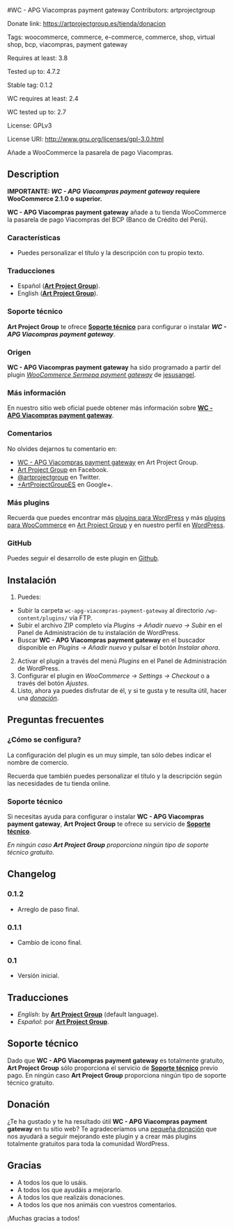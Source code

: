 #WC - APG Viacompras payment gateway
Contributors: artprojectgroup

Donate link: https://artprojectgroup.es/tienda/donacion

Tags: woocommerce, commerce, e-commerce, commerce, shop, virtual shop, bcp, viacompras, payment gateway

Requires at least: 3.8

Tested up to: 4.7.2

Stable tag: 0.1.2

WC requires at least: 2.4

WC tested up to: 2.7

License: GPLv3

License URI: http://www.gnu.org/licenses/gpl-3.0.html

Añade a WooCommerce la pasarela de pago Viacompras.

## Description
**IMPORTANTE: *WC - APG Viacompras payment gateway* requiere WooCommerce 2.1.0 o superior.**

**WC - APG Viacompras payment gateway** añade a tu tienda WooCommerce la pasarela de pago Viacompras del BCP (Banco de Crédito del Perú).

### Características
* Puedes personalizar el título y la descripción con tu propio texto.

### Traducciones
* Español ([**Art Project Group**](https://artprojectgroup.es/)).
* English ([**Art Project Group**](https://artprojectgroup.es/)).

### Soporte técnico
**Art Project Group** te ofrece [**Soporte técnico**](https://wcprojectgroup.es/tienda/ticket-de-soporte) para configurar o instalar ***WC - APG Viacompras payment gateway***.

### Origen
**WC - APG Viacompras payment gateway** ha sido programado a partir del plugin [*WooCommerce Sermepa payment gateway*](https://wordpress.org/plugins/woocommerce-sermepa-payment-gateway/) de [jesusangel](https://profiles.wordpress.org/jesusangel/).

### Más información
En nuestro sitio web oficial puede obtener más información sobre [**WC - APG Viacompras payment gateway**](https://artprojectgroup.es/plugins-para-wordpress/plugins-para-woocommerce/wc-apg-viacompras-payment-gateway). 

### Comentarios
No olvides dejarnos tu comentario en:

* [WC - APG Viacompras payment gateway](https://artprojectgroup.es/plugins-para-wordpress/plugins-para-woocommerce/wc-apg-nifcifnie-field) en Art Project Group.
* [Art Project Group](https://www.facebook.com/artprojectgroup) en Facebook.
* [@artprojectgroup](https://twitter.com/artprojectgroup) en Twitter.
* [+ArtProjectGroupES](https://plus.google.com/+ArtProjectGroupES/) en Google+.

### Más plugins
Recuerda que puedes encontrar más [plugins para WordPress](https://artprojectgroup.es/plugins-para-wordpress) y más [plugins para WooCommerce](https://artprojectgroup.es/plugins-para-wordpress/plugins-para-woocommerce) en [Art Project Group](https://artprojectgroup.es) y en nuestro perfil en [WordPress](https://profiles.wordpress.org/artprojectgroup/).

### GitHub
Puedes seguir el desarrollo de este plugin en [Github](https://github.com/artprojectgroup/wc-apg-viacompras-payment-gateway).

## Instalación
1. Puedes:
 * Subir la carpeta `wc-apg-viacompras-payment-gateway` al directorio `/wp-content/plugins/` vía FTP. 
 * Subir el archivo ZIP completo vía *Plugins -> Añadir nuevo -> Subir* en el Panel de Administración de tu instalación de WordPress.
 * Buscar **WC - APG Viacompras payment gateway** en el buscador disponible en *Plugins -> Añadir nuevo* y pulsar el botón *Instalar ahora*.
2. Activar el plugin a través del menú *Plugins* en el Panel de Administración de WordPress.
3. Configurar el plugin en *WooCommerce -> Settings -> Checkout* o a través del botón *Ajustes*.
4. Listo, ahora ya puedes disfrutar de él, y si te gusta y te resulta útil, hacer una [*donación*](https://artprojectgroup.es/tienda/donacion).

## Preguntas frecuentes
### ¿Cómo se configura?
La configuración del plugin es un muy simple, tan sólo debes indicar el nombre de comercio. 

Recuerda que también puedes personalizar el título y la descripción según las necesidades de tu tienda online.

### Soporte técnico
Si necesitas ayuda para configurar o instalar **WC - APG Viacompras payment gateway**, **Art Project Group** te ofrece su servicio de [**Soporte técnico**](https://wcprojectgroup.es/tienda/ticket-de-soporte). 

*En ningún caso **Art Project Group** proporciona ningún tipo de soporte técnico gratuito.*

## Changelog
### 0.1.2
* Arreglo de paso final.

### 0.1.1
* Cambio de icono final.

### 0.1
* Versión inicial.

## Traducciones
* *English*: by [**Art Project Group**](https://artprojectgroup.es/) (default language).
* *Español*: por [**Art Project Group**](https://artprojectgroup.es/).

## Soporte técnico
Dado que **WC - APG Viacompras payment gateway** es totalmente gratuito, **Art Project Group** sólo proporciona el servicio de [**Soporte técnico**](https://wcprojectgroup.es/tienda/ticket-de-soporte) previo pago. En ningún caso **Art Project Group** proporciona ningún tipo de soporte técnico gratuito.

## Donación
¿Te ha gustado y te ha resultado útil **WC - APG Viacompras payment gateway** en tu sitio web? Te agradeceríamos una [pequeña donación](https://artprojectgroup.es/tienda/donacion) que nos ayudará a seguir mejorando este plugin y a crear más plugins totalmente gratuitos para toda la comunidad WordPress.

## Gracias
* A todos los que lo usáis.
* A todos los que ayudáis a mejorarlo.
* A todos los que realizáis donaciones.
* A todos los que nos animáis con vuestros comentarios.

¡Muchas gracias a todos!
